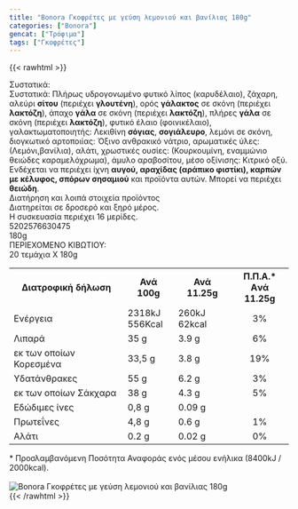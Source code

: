```yaml
---
title: "Bonora Γκοφρέτες με γεύση λεμονιού και βανίλιας 180g"
categories: ["Bonora"]
gencat: ["Τρόφιμα"]
tags: ["Γκοφρέτες"]
---
```

{{< rawhtml >}}

<div class="sload75"><div class="product"><div id="sistatika">Συστατικά:</div><div class="alltext">Συστατικά: Πλήρως υδρογονωμένο φυτικό λίπος (καρυδέλαιο), ζάχαρη, αλεύρι <b>σίτου</b> (περιέχει <b>γλουτένη</b>), ορός <b>γάλακτος</b> σε σκόνη (περιέχει <b>λακτόζη</b>), άπαχο <b>γάλα</b> σε σκόνη (περιέχει <b>λακτόζη</b>), πλήρες <b>γάλα</b> σε σκόνη (περιέχει <b>λακτόζη</b>), φυτικό έλαιο (φοινικέλαιο), γαλακτωματοποιητής: Λεκιθίνη <b>σόγιας</b>, <b>σογιάλευρο</b>, λεμόνι σε σκόνη, διογκωτικό αρτοποιίας: Όξινο ανθρακικό νάτριο, αρωματικές ύλες: (Λεμόνι,βανίλια), αλάτι, χρωστικές ουσίες: (Κουρκουμίνη, εναμμώνιο θειώδες καραμελόχρωμα), άμυλο αραβοσίτου, μέσο οξίνισης: Κιτρικό οξύ.<br>Ενδέχεται να περιέχει ίχνη <b>αυγού, αραχίδας (αράπικο φιστίκι), καρπών με κέλυφος, σπόρων σησαμιού</b> και προϊόντα αυτών. Μπορεί να περιέχει <b>θειώδη</b>.<br></div><div id="loipa">Διατήρηση και λοιπά στοιχεία προϊόντος</div><div class="alltext">Διατηρείται σε δροσερό και ξηρό μέρος.<br>H συσκευασία περιέχει 16 μερίδες.</div><div id="barcode"><div id="barimage1"></div><span id="bartext">5202576630475</span></div><div id="varos"><div id="varosimage1"></div><span id="varostext">180g</span></div><div id="kivotio">ΠΕΡΙΕΧΟΜΕΝΟ ΚΙΒΩΤΙΟΥ:<br>20 τεμάχια Χ 180g</div><div class="tabout"><table id="diatable"><tbody><tr><th>Διατροφική δήλωση</th><th>Ανά 100g</th><th>Ανά 11.25g</th><th>Π.Π.Α.*<br>Aνά 11.25g</th></tr><tr><td class="texr2">Ενέργεια</td><td class="texr">2318kJ<br>556Kcal</td><td class="texr">260kJ<br>62kcal</td><td class="texr" style="text-align:center">3%</td></tr><tr><td class="texr2">Λιπαρά</td><td class="texr">35 g</td><td class="texr">3.9 g</td><td class="texr" style="text-align:center">6%</td></tr><tr><td class="gray">εκ των οποίων Κορεσµένα</td><td class="gray2">33,5 g</td><td class="gray2">3.8 g</td><td class="gray2" style="text-align:center">19%</td></tr><tr><td class="texr2">Yδατάνθρακες</td><td class="texr">55 g</td><td class="texr">6.2 g</td><td class="texr" style="text-align:center">3%</td></tr><tr><td class="gray">εκ των οποίων Σάκχαρα</td><td class="gray2">38 g</td><td class="gray2">4.3 g</td><td class="gray2" style="text-align:center">5%</td></tr><tr><td class="texr2">Eδώδιμες ίνες</td><td class="texr">0,8 g</td><td class="texr">0.09 g</td><td class="texr" style="text-align:center"></td></tr><tr><td class="texr2">Πρωτεΐνες</td><td class="texr">4,8 g</td><td class="texr">0.6 g</td><td class="texr" style="text-align:center">1%</td></tr><tr><td class="texr2">Αλάτι</td><td class="texr">0.2 g</td><td class="texr">0.02 g</td><td class="texr" style="text-align:center">0%</td></tr></tbody></table></div><div class="alltext">* Προσλαμβανόμενη Ποσότητα Αναφοράς ενός μέσου ενήλικα (8400kJ / 2000kcal).</div><br><div class="pimg"><img alt="Bonora Γκοφρέτες με γεύση λεμονιού και βανίλιας 180g" title="Bonora Γκοφρέτες με γεύση λεμονιού και βανίλιας 180g" src="/media/images/bonora-gkofretes-me-geush-lemoniou-kai-banilias-180g.jpg"></div></div></div>
{{< /rawhtml >}}


